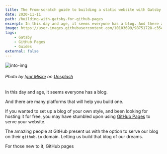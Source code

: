 ```yaml
---
title: The From-scratch guide to building a static website with Gatsby
date: 2020-11-11
path: /building-with-gatsby-for-github-pages
excerpt: In this day and age, it seems everyone has a blog. And there are many platforms that will help you build one.
image: https://user-images.githubusercontent.com/10103699/98751728-c354ea00-2414-11eb-8ae6-06cfef2f6bb5.jpg
tags: 
    - Gatsby
    - GitHub Pages
    - Guides
external: false
---
```


![into-img](https://user-images.githubusercontent.com/10103699/98751728-c354ea00-2414-11eb-8ae6-06cfef2f6bb5.jpg)
###### *Photo by [Igor Miske](https://unsplash.com/@igormiske?utm_source=unsplash&amp;utm_medium=referral&amp;utm_content=creditCopyText) on [Unsplash](https://unsplash.com)*

In this day and age, it seems everyone has a blog. 

And there are many platforms that will help you build one.

If you wanted to set up a blog of your own style, and been looking for hosting it for free, you may have 
stumbled upon using [GitHub Pages](https://docs.github.com/en/free-pro-team@latest/github/working-with-github-pages/getting-started-with-github-pages) 
to serve your website. 

The amazing people at GitHub present us with the option to serve our blog on their `github.io` domain.
Letting us build that blog of our dreams.

For those new to it, GitHub pages 